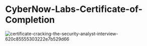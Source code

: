 # CyberNow-Labs-Certificate-of-Completion
![certificate-cracking-the-security-analyst-interview-620c85555303222e7b529d66](https://user-images.githubusercontent.com/106196315/232049783-1860063d-e888-42ab-a400-d3dbe5bac2ab.jpg)

